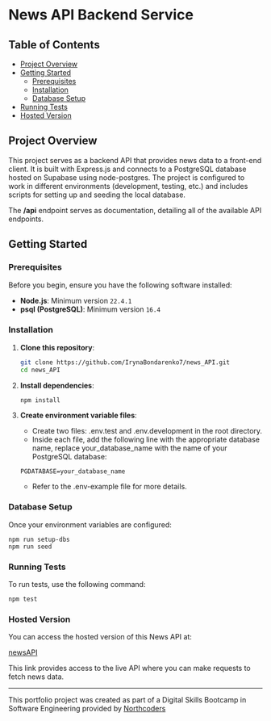 # News API Backend Service

## Table of Contents

- [Project Overview](#project-overview)
- [Getting Started](#getting-started)
  - [Prerequisites](#prerequisites)
  - [Installation](#installation)
  - [Database Setup](#database-setup)
- [Running Tests](#running-tests)
- [Hosted Version](#hosted-version)

## Project Overview

This project serves as a backend API that provides news data to a front-end client. It is built with Express.js and connects to a PostgreSQL database hosted on Supabase using node-postgres. The project is configured to work in different environments (development, testing, etc.) and includes scripts for setting up and seeding the local database.

The **/api** endpoint serves as documentation, detailing all of the available API endpoints.

## Getting Started

### Prerequisites

Before you begin, ensure you have the following software installed:

- **Node.js**: Minimum version `22.4.1`
- **psql (PostgreSQL)**: Minimum version `16.4`

### Installation

1. **Clone this repository**:
   ```bash
   git clone https://github.com/IrynaBondarenko7/news_API.git
   cd news_API
   ```
2. **Install dependencies**:
   ```
   npm install
   ```
3. **Create environment variable files**:

   - Create two files: .env.test and .env.development in the root directory.
   - Inside each file, add the following line with the appropriate database name, replace your_database_name with the name of your PostgreSQL database:

   ```
   PGDATABASE=your_database_name
   ```

   - Refer to the .env-example file for more details.

### Database Setup

Once your environment variables are configured:

```
npm run setup-dbs
npm run seed
```

### Running Tests

To run tests, use the following command:

```
npm test
```

### Hosted Version

You can access the hosted version of this News API at:

[newsAPI](https://news-api-4de7.onrender.com/)

This link provides access to the live API where you can make requests to fetch news data.

---

This portfolio project was created as part of a Digital Skills Bootcamp in Software Engineering provided by [Northcoders](https://northcoders.com/)
